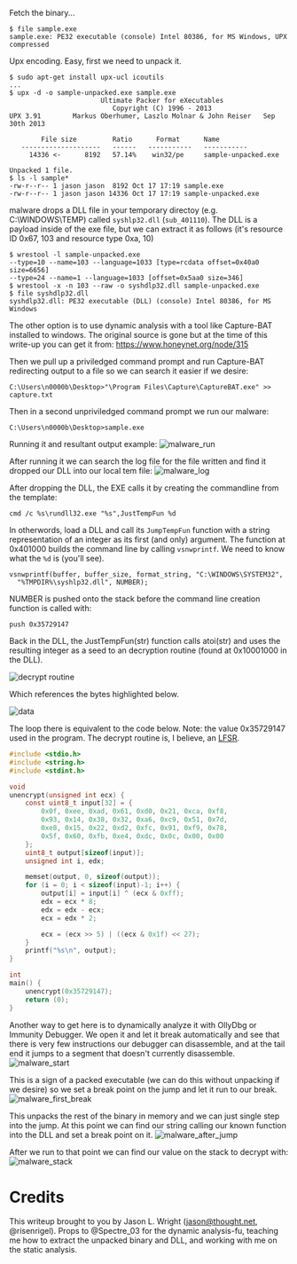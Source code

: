 

Fetch the binary...

```
$ file sample.exe
sample.exe: PE32 executable (console) Intel 80386, for MS Windows, UPX compressed
```

Upx encoding.  Easy, first we need to unpack it.

```
$ sudo apt-get install upx-ucl icoutils
...
$ upx -d -o sample-unpacked.exe sample.exe
                       Ultimate Packer for eXecutables
                          Copyright (C) 1996 - 2013
UPX 3.91        Markus Oberhumer, Laszlo Molnar & John Reiser   Sep 30th 2013

        File size         Ratio      Format      Name
   --------------------   ------   -----------   -----------
     14336 <-      8192   57.14%    win32/pe     sample-unpacked.exe

Unpacked 1 file.
$ ls -l sample*
-rw-r--r-- 1 jason jason  8192 Oct 17 17:19 sample.exe
-rw-r--r-- 1 jason jason 14336 Oct 17 17:19 sample-unpacked.exe
```
malware drops a DLL file in your temporary directoy (e.g. C:\WINDOWS\TEMP)
called `syshlp32.dll` (`sub_401110`).
The DLL is a payload inside of the exe file,
but we can extract it as follows (it's resource ID 0x67, 103 and
resource type 0xa, 10)

```
$ wrestool -l sample-unpacked.exe 
--type=10 --name=103 --language=1033 [type=rcdata offset=0x40a0 size=6656]
--type=24 --name=1 --language=1033 [offset=0x5aa0 size=346]
$ wrestool -x -n 103 --raw -o syshdlp32.dll sample-unpacked.exe 
$ file syshdlp32.dll
syshdlp32.dll: PE32 executable (DLL) (console) Intel 80386, for MS Windows
```

The other option is to use dynamic analysis with a tool like Capture-BAT installed
to windows. The original source is gone but at the time of this write-up you can get it from:
https://www.honeynet.org/node/315

Then we pull up a priviledged command prompt and run Capture-BAT redirecting output to
a file so we can search it easier if we desire:
```
C:\Users\n0000b\Desktop>"\Program Files\Capture\CaptureBAT.exe" >> capture.txt
```

Then in a second unpriviledged command prompt we run our malware:
```
C:\Users\n0000b\Desktop>sample.exe
```
Running it and resultant output example:
![malware_run](malware_run.png)


After running it we can search the log file for the file written and find it dropped our DLL into
our local tem file:
![malware_log](malware_log.png)


After dropping the DLL, the EXE calls it by creating the commandline
from the template:

```
cmd /c %s\rundll32.exe "%s",JustTempFun %d
```

In otherwords, load a DLL and call its `JumpTempFun` function with
a string representation of an integer as its first (and only) argument.
The function at 0x401000 builds the command line by calling
`vsnwprintf`.  We need to know what the `%d` is (you'll see).

```
vsnwprintf(buffer, buffer_size, format_string, "C:\WINDOWS\SYSTEM32",
  "%TMPDIR%\syshlp32.dll", NUMBER);
```

NUMBER is pushed onto the stack before the command line creation
function is called with:

```
push 0x35729147
```

Back in the DLL, the JustTempFun(str) function calls atoi(str) and
uses the resulting integer as a seed to an decryption routine
(found at 0x10001000 in the DLL).


![decrypt routine](decrypt.png)


Which references the bytes highlighted below.

![data](data.png)

The loop there is equivalent to the code below.
Note: the value 0x35729147 used in the program.
The decrypt routine is, I believe, an [LFSR](https://en.wikipedia.org/wiki/Linear-feedback_shift_register).


```c
#include <stdio.h>
#include <string.h>
#include <stdint.h>

void
unencrypt(unsigned int ecx) {
	const uint8_t input[32] = {
		0x0f, 0xee, 0xad, 0x61, 0xd0, 0x21, 0xca, 0xf8,
		0x93, 0x14, 0x38, 0x32, 0xa6, 0xc9, 0x51, 0x7d,
		0xe8, 0x15, 0x22, 0xd2, 0xfc, 0x91, 0xf9, 0x78,
		0x5f, 0x60, 0xfb, 0xe4, 0xdc, 0x0c, 0x00, 0x00
	};
	uint8_t output[sizeof(input)];
	unsigned int i, edx;

	memset(output, 0, sizeof(output));
	for (i = 0; i < sizeof(input)-1; i++) {
		output[i] = input[i] ^ (ecx & 0xff);
		edx = ecx * 8;
		edx = edx - ecx;
		ecx = edx * 2;

		ecx = (ecx >> 5) | ((ecx & 0x1f) << 27);
	}
	printf("%s\n", output);
}

int
main() {
	unencrypt(0x35729147);
	return (0);
}
```

Another way to get here is to dynamically analyze it with OllyDbg or Immunity Debugger.
We open it and let it break automatically and see that there is very few instructions our debugger
can disassemble, and at the tail end it jumps to a segment that doesn't currently disassemble.
![malware_start](malware_start.png)


This is a sign of a packed executable (we can do this without unpacking if we desire) so we set
a break point on the jump and let it run to our break.
![malware_first_break](malware_first_break.png)

This unpacks the rest of the binary in memory
and we can just single step into the jump. At this point we can find our string calling our known
function into the DLL and set a break point on it.
![malware_after_jump](malware_after_jump.png)

After we run to that point we can find our value on the stack to decrypt with:
![malware_stack](malware_stack.png)


# Credits

This writeup brought to you by Jason L. Wright (jason@thought.net, @risenrigel).
Props to @Spectre_03 for the dynamic analysis-fu, teaching me how to extract
the unpacked binary and DLL, and working with me on the static analysis.
